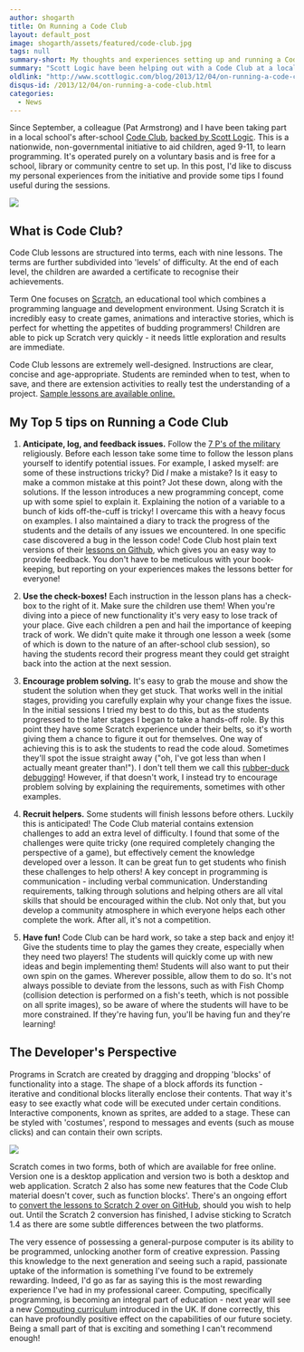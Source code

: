 ```yaml
---
author: shogarth
title: On Running a Code Club
layout: default_post
image: shogarth/assets/featured/code-club.jpg
tags: null
summary-short: My thoughts and experiences setting up and running a Code Club
summary: "Scott Logic have been helping out with a Code Club at a local primary school. As one of the developers involved, I'd like to share my experiences and tips for running your own Code Club!"
oldlink: "http://www.scottlogic.com/blog/2013/12/04/on-running-a-code-club.html"
disqus-id: /2013/12/04/on-running-a-code-club.html
categories:
  - News
---
```


Since September, a colleague (Pat Armstrong) and I have been taking part in a local school's after-school [Code Club](https://www.codeclub.org.uk/), [backed by Scott Logic](http://www.scottlogic.com/news/20131203-certificates-awarded-to-code-club-whiz-kids/). This is a nationwide, non-governmental initiative to aid children, aged 9-11, to learn programming. It's operated purely on a voluntary basis and is free for a school, library or community centre to set up. In this post, I'd like to discuss my personal experiences from the initiative and provide some tips I found useful during the sessions.

<img src="{{ site.github.url }}/shogarth/assets/code-club-west-jesmond-primary-school.jpg"/>

## What is Code Club?

Code Club lessons are structured into terms, each with nine lessons. The terms are further subdivided into 'levels' of difficulty. At the end of each level, the children are awarded a certificate to recognise their achievements.

Term One focuses on [Scratch](http://scratch.mit.edu/), an educational tool which combines a programming language and development environment. Using Scratch it is incredibly easy to create games, animations and interactive stories, which is perfect for whetting the appetites of budding programmers! Children are able to pick up Scratch very quickly - it needs little exploration and results are immediate.

Code Club lessons are extremely well-designed. Instructions are clear, concise and age-appropriate. Students are reminded when to test, when to save, and there are extension activities to really test the understanding of a project. [Sample lessons are available online.](https://www.codeclub.org.uk/about)

## My Top 5 tips on Running a Code Club

1. **Anticipate, log, and feedback issues.**
Follow the [7 P's of the military](http://military.wikia.com/wiki/7_Ps_(military_adage)) religiously. Before each lesson take some time to follow the lesson plans yourself to identify potential issues. For example, I asked myself: are some of these instructions tricky? Did _I_ make a mistake? Is it easy to make a common mistake at this point? Jot these down, along with the solutions. If the lesson introduces a new programming concept, come up with some spiel to explain it. Explaining the notion of a variable to a bunch of kids off-the-cuff is tricky! I overcame this with a heavy focus on examples. I also maintained a diary to track the progress of the students and the details of any issues we encountered. In one specific case discovered a bug in the lesson code! Code Club host plain text versions of their [lessons on Github](https://github.com/CodeClub/scratch-curriculum), which gives you an easy way to provide feedback. You don't have to be meticulous with your book-keeping, but reporting on your experiences makes the lessons better for everyone!

2. **Use the check-boxes!**
Each instruction in the lesson plans has a check-box to the right of it. Make sure the children use them! When you're diving into a piece of new functionality it's very easy to lose track of your place. Give each children a pen and hail the importance of keeping track of work. We didn't quite make it through one lesson a week (some of which is down to the nature of an after-school club session), so having the students record their progress meant they could get straight back into the action at the next session.

3. **Encourage problem solving.**
It's easy to grab the mouse and show the student the solution when they get stuck. That works well in the initial stages, providing you carefully explain why your change fixes the issue. In the initial sessions I tried my best to do this, but as the students progressed to the later stages I began to take a hands-off role. By this point they have some Scratch experience under their belts, so it's worth giving them a chance to figure it out for themselves. One way of achieving this is to ask the students to read the code aloud. Sometimes they'll spot the issue straight away ("oh, I've got less than when I actually meant greater than!"). I don't tell them we call this [rubber-duck debugging](https://en.wikipedia.org/wiki/Rubber_duck_debugging)! However, if that doesn't work, I instead try to encourage problem solving by explaining the requirements, sometimes with other examples.

4. **Recruit helpers.**
Some students will finish lessons before others. Luckily this is anticipated! The Code Club material contains extension challenges to add an extra level of difficulty. I found that some of the challenges were quite tricky (one required completely changing the perspective of a game), but effectively cement the knowledge developed over a lesson. It can be great fun to get students who finish these challenges to help others! A key concept in programming is communication - including verbal communication. Understanding requirements, talking through solutions and helping others are all vital skills that should be encouraged within the club. Not only that, but you develop a community atmosphere in which everyone helps each other complete the work. After all, it's not a competition.

5. **Have fun!**
Code Club can be hard work, so take a step back and enjoy it! Give the students time to play the games they create, especially when they need two players! The students will quickly come up with new ideas and begin implementing them! Students will also want to put their own spin on the games. Wherever possible, allow them to do so. It's not always possible to deviate from the lessons, such as with Fish Chomp (collision detection is performed on a fish's teeth, which is not possible on all sprite images), so be aware of where the students will have to be more constrained. If they're having fun, you'll be having fun and they're learning!

## The Developer's Perspective

Programs in Scratch are created by dragging and dropping 'blocks' of functionality into a stage. The shape of a block affords its function - iterative and conditional blocks literally enclose their contents. That way it's easy to see exactly what code will be executed under certain conditions. Interactive components, known as sprites, are added to a stage. These can be styled with 'costumes', respond to messages and events (such as mouse clicks) and can contain their own scripts.

<img src="{{ site.github.url }}/shogarth/assets/scratch.png"/>

Scratch comes in two forms, both of which are available for free online. Version one is a desktop application and version two is both a desktop and web application. Scratch 2 also has some new features that the Code Club material doesn't cover, such as function blocks'. There's an ongoing effort to [convert the lessons to Scratch 2 over on GitHub](https://github.com/CodeClub/scratch-curriculum/issues/37), should you wish to help out. Until the Scratch 2 conversion has finished, I advise sticking to Scratch 1.4 as there are some subtle differences between the two platforms.

The very essence of possessing a general-purpose computer is its ability to be programmed, unlocking another form of creative expression. Passing this knowledge to the next generation and seeing such a rapid, passionate uptake of the information is something I've found to be extremely rewarding. Indeed, I'd go as far as saying this is the most rewarding experience I've had in my professional career. Computing, specifically programming, is becoming an integral part of education - next year will see a new [Computing curriculum](https://www.gov.uk/government/publications/national-curriculum-in-england-computing-programmes-of-study) introduced in the UK. If done correctly, this can have profoundly positive effect on the capabilities of our future society. Being a small part of that is exciting and something I can't recommend enough!
